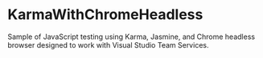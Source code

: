 # KarmaWithChromeHeadless
Sample of JavaScript testing using Karma, Jasmine, and Chrome headless browser designed to work with Visual Studio Team Services.
